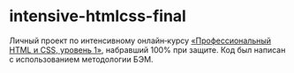 # intensive-htmlcss-final
Личный проект по интенсивному онлайн‑курсу [«Профессиональный HTML и CSS, уровень 1»](https://htmlacademy.ru/intensive/htmlcss), набравший 100% при защите.
Код был написан с использованием методологии БЭМ.
